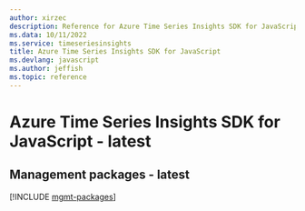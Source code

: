 ```yaml
---
author: xirzec
description: Reference for Azure Time Series Insights SDK for JavaScript
ms.data: 10/11/2022
ms.service: timeseriesinsights
title: Azure Time Series Insights SDK for JavaScript
ms.devlang: javascript
ms.author: jeffish
ms.topic: reference
---
```

# Azure Time Series Insights SDK for JavaScript - latest

## Management packages - latest
[!INCLUDE [mgmt-packages](time-series-insights-mgmt-index.md)]